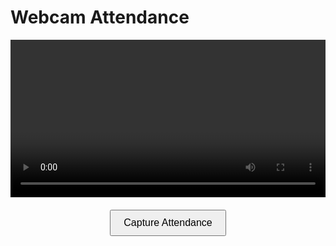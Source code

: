 <!DOCTYPE html>
<html lang="en">
<head>
  <meta charset="UTF-8">
  <title>Webcam Attendance</title>
  <style>
    video {
      width: 100%;
      height: auto;
    }
    #capture-btn {
      display: block;
      margin: 20px auto;
      padding: 10px 20px;
      font-size: 16px;
      cursor: pointer;
    }
  </style>
</head>
<body>
  <h1>Webcam Attendance</h1>
  <video id="videoElement" autoplay></video>
  <button id="capture-btn">Capture Attendance</button>

  <script>
    const video = document.getElementById('videoElement');

    // Prompt user for camera access
    navigator.mediaDevices.getUserMedia({ video: true })
      .then(stream => {
        video.srcObject = stream;
      })
      .catch(err => {
        console.error('Error accessing the camera:', err);
      });

    // Function to capture attendance
    document.getElementById('capture-btn').addEventListener('click', () => {
      const canvas = document.createElement('canvas');
      const ctx = canvas.getContext('2d');
      canvas.width = video.videoWidth;
      canvas.height = video.videoHeight;
      ctx.drawImage(video, 0, 0, canvas.width, canvas.height);

      // Convert the captured image to base64
      const imageData = canvas.toDataURL('image/png');

      // You can send this imageData to a server for attendance processing or save it locally
      console.log('Attendance captured:', imageData);
      // Alternatively, you can perform further operations like sending data to a server using fetch or AJAX
      // Example:
      // fetch('/attendance', {
      //   method: 'POST',
      //   body: JSON.stringify({ image: imageData }),
      //   headers: {
      //     'Content-Type': 'application/json'
      //   }
      // })
      // .then(response => response.json())
      // .then(data => {
      //   console.log('Attendance sent:', data);
      // })
      // .catch(error => {
      //   console.error('Error sending attendance:', error);
      // });
    });
  </script>
</body>
</html>
